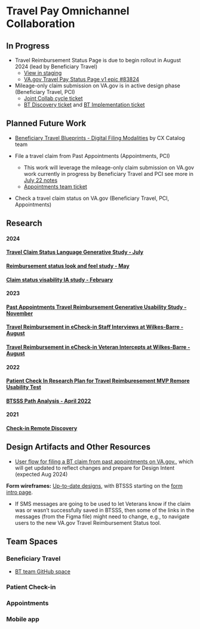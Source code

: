 # Travel Pay Omnichannel Collaboration 



## In Progress

- Travel Reimbursement Status Page is due to begin rollout in August 2024 (lead by Beneficiary Travel)
     - [View in staging](https://staging.va.gov/my-health/travel-claim-status)
     - [VA.gov Travel Pay Status Page v1 epic #83824](https://app.zenhub.com/workspaces/beneficiary-travel-btsss-65147e21930cd900223d8e64/issues/gh/department-of-veterans-affairs/va.gov-team/83824)
- Mileage-only claim submission on VA.gov is in active design phase (Beneficiary Travel, PCI)
     - [Joint Collab cycle ticket](https://github.com/department-of-veterans-affairs/va.gov-team/issues/87696)
     - [BT Discovery ticket](https://app.zenhub.com/workspaces/beneficiary-travel-btsss-65147e21930cd900223d8e64/issues/gh/department-of-veterans-affairs/va.gov-team/83828) and [BT Implementation ticket](https://app.zenhub.com/workspaces/beneficiary-travel-btsss-65147e21930cd900223d8e64/issues/gh/department-of-veterans-affairs/va.gov-team/83829)  


## Planned Future Work 

- [Beneficiary Travel Blueprints - Digital Filing Modalities](https://app.mural.co/t/departmentofveteransaffairs9999/m/departmentofveteransaffairs9999/1712673980094/648adf9a347a7618219b71f7923b48ffa09764f6?wid=126-1718154129143&sender=ucbacbd1daef36939e8aa2288) by CX Catalog team

- File a travel claim from Past Appointments (Appointments, PCI)
     - This work will leverage the mileage-only claim submission on VA.gov work currently in progress by Beneficiary Travel and PCI see more in [July 22 notes](https://app.zenhub.com/workspaces/beneficiary-travel-btsss-65147e21930cd900223d8e64/issues/gh/department-of-veterans-affairs/va.gov-team/83829)
     - [Appointments team ticket](https://app.zenhub.com/workspaces/appointments-team-603fdef281af6500110a1691/issues/gh/department-of-veterans-affairs/va.gov-team/88032)
- Check a travel claim status on VA.gov (Beneficiary Travel, PCI, Appointments)

## Research 
   #### 2024

#### [Travel Claim Status Language Generative Study - July](https://github.com/department-of-veterans-affairs/va.gov-team/tree/master/products/health-care/beneficiary-travel/research/2024-06-Travel-Claim-Status-Language-Generative-Study)

#### [Reimbursement status look and feel study - May](https://github.com/department-of-veterans-affairs/va.gov-team/tree/master/products/health-care/beneficiary-travel/research/2024-04-Reimbursement-Status-Look-and-Feel-Study)
#### [Claim status visability IA study - February](https://github.com/department-of-veterans-affairs/va.gov-team/tree/master/products/health-care/beneficiary-travel/research/2024-01-Status%20Visibility%20IA%20Study)


#### 2023

#### [Past Appointments Travel Reimbursement Generative Usability Study - November](https://github.com/department-of-veterans-affairs/va.gov-team/tree/93738300a77e4cb6236cb225d6b2b871abf85f8f/products/health-care/checkin/research/2023-11%20Past%20Appointments%20Travel%20Reimbursement%20Generative%20Usability%20Study)

#### [Travel Reimbursement in eCheck-in Staff Interviews at Wilkes-Barre - August](https://github.com/department-of-veterans-affairs/va.gov-team/blob/master/products/health-care/checkin/research/2022-12%20Patient%20Check%20In%20Travel%20Reimbursement%20Staff%20Interviews%20at%20Wilkes-Barre)
#### [Travel Reimbursement in eCheck-in Veteran Intercepts at Wilkes-Barre - August](https://github.com/department-of-veterans-affairs/va.gov-team/tree/master/products/health-care/checkin/research/2022-12%20Patient%20Check%20In%20Travel%20Reimbursement%20Veteran%20Intercept%20at%20Wilkes-Barre)

#### 2022

#### [Patient Check In Research Plan for Travel Reimburesement MVP Remore Usability Test](https://github.com/department-of-veterans-affairs/va.gov-team/tree/master/products/health-care/checkin/research/veteran-facing/travel-reimbursement-mvp-remote-test)
#### [BTSSS Path Analysis - April 2022](./2022-04-btsss-path-analysis)


#### 2021

#### [Check-in Remote Discovery](https://github.com/department-of-veterans-affairs/va.gov-team/blob/master/products/health-care/checkin/research/remote-discovery/research-findings.md)

## Design Artifacts and Other Resources

- [User flow for filing a BT claim from past appointments on VA.gov.](https://app.mural.co/t/departmentofveteransaffairs9999/m/departmentofveteransaffairs9999/1695774555765/73dec2c323f80ae6cb2a6e0a646221e2aeb680c4?sender=u37bb983bd3fc3cc00c7d3286), which will get updated to reflect changes and prepare for Design Intent (expected Aug 2024)


**Form wireframes:** [Up-to-date designs](https://www.figma.com/design/pnR05o7NPJDS0KFUSQ0eE3/LoROTA-Travel-Reimbursement-%7C-PCI?node-id=3592-4824&t=JbmPVn8Znw5BOZVZ-1), with BTSSS starting on the [form intro page](https://www.figma.com/design/pnR05o7NPJDS0KFUSQ0eE3/LoROTA-Travel-Reimbursement-%7C-PCI?node-id=3593-3077&t=JbmPVn8Znw5BOZVZ-1).
   - If SMS messages are going to be used to let Veterans know if the claim was or wasn’t successfully saved in BTSSS, then some of the links in the messages (from the Figma file) might need to change, e.g., to navigate users to the new VA.gov Travel Reimbursement Status tool.


## Team Spaces 


### Beneficiary Travel
- [BT team GitHub space](https://github.com/department-of-veterans-affairs/va.gov-team/tree/master/products/health-care/beneficiary-travel)


### Patient Check-in


### Appointments 


### Mobile app 


